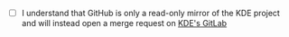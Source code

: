 - [ ] I understand that GitHub is only a read-only mirror of the KDE project and will instead open a merge request on [KDE's GitLab](https://invent.kde.org/network/kdeconnect-ios)
